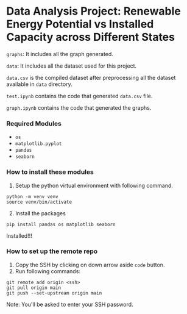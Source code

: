 # Data Analysis Project: Renewable Energy Potential vs Installed Capacity across Different States

`graphs`: It includes all the graph generated.

`data`: It includes all the dataset used for this project.

`data.csv` is the compiled dataset after preprocessing all the dataset available in `data` directory.

`test.ipynb` contains the code that generated `data.csv` file.

`graph.ipynb` contains the code that generated the graphs.

### Required Modules
- `os`
- `matplotlib.pyplot`
- `pandas`
- `seaborn`

### How to install these modules
1. Setup the python virtual environment with following command.
```
python -m venv venv
source venv/bin/activate
```
2. Install the packages
```
pip install pandas os matplotlib seaborn
```

Installed!!!

### How to set up the remote repo
1. Copy the SSH by clicking on down arrow aside `code` button.
2. Run following commands:
```
git remote add origin <ssh>
git pull origin main
git push --set-upstream origin main
```
Note: You'll be asked to enter your SSH password.